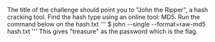 The title of the challenge should point you to "John the Ripper", a hash cracking tool.
Find the hash type using an online tool: MD5. Run the command below on the hash.txt
  '''
  $ john --single --format=raw-md5 hash.txt
  '''
This gives "treasure" as the password which is the flag.
